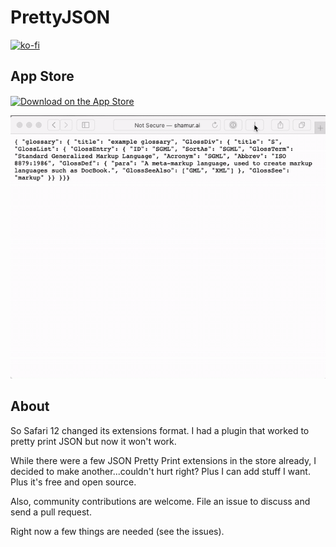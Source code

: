 # PrettyJSON

[![ko-fi](https://ko-fi.com/img/githubbutton_sm.svg)](https://ko-fi.com/N4N872G5D)

## App Store
<a href="https://apps.apple.com/us/app/prettyjson-for-safari/id1445328303?mt=12&itscg=30200&itsct=apps_box_badge&mttnsubad=1445328303" style="display: inline-block;">
<img src="https://toolbox.marketingtools.apple.com/api/v2/badges/download-on-the-app-store/black/en-us?releaseDate=1594684800" alt="Download on the App Store" style="width: 124px; vertical-align: middle; object-fit: contain;" />
</a>

![Example Animation](https://raw.githubusercontent.com/ayman/PrettyJSON/master/Images/example.gif)

## About
So Safari 12 changed its extensions format. I had a plugin that worked to pretty print JSON but now it won't work.

While there were a few JSON Pretty Print extensions in the store already, I decided to make another...couldn't hurt right?  Plus I can add stuff I want. Plus it's free and open source.

Also, community contributions are welcome. File an issue to discuss and send a pull request. 

Right now a few things are needed (see the issues).

